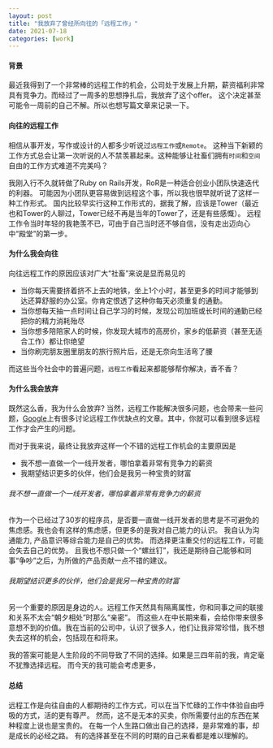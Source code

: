```yaml
---
layout: post
title: "我放弃了曾经所向往的「远程工作」"
date: 2021-07-18
categories: [work]
---
```


#### 背景

最近我得到了一个非常棒的远程工作的机会，公司处于发展上升期，薪资福利非常具有竞争力。而经过了一周多的思想挣扎后，我放弃了这个offer。
这个决定甚至可能令一周前的自己不解。所以也想写篇文章来记录一下。

#### 向往的远程工作

相信从事开发，写作或设计的人都多少听说过`远程工作`或`Remote`。
这种当下新颖的工作方式总会让第一次听说的人不禁羡慕起来。这种能够让社畜们拥有`时间`和`空间`自由的工作方式难道不完美吗？

我刚入行不久就转做了Ruby on Rails开发，RoR是一种适合创业小团队快速迭代的利器。
可能因为小团队更容易做到远程这个事，所以我也很早就听说了这样一种工作形式。
国内比较早实行这种工作形式的，据我了解，应该是Tower（最近也和Tower的人聊过，Tower已经不再是当年的Tower了，还是有些感慨）。
远程工作令当时年轻的我艳羡不已，可由于自己当时还不够自信，没有走出迈向心中“殿堂”的第一步。

#### 为什么我会向往

向往远程工作的原因应该对广大“社畜”来说是显而易见的

- 当你每天需要挤着挤不上去的地铁，坐上1个小时，甚至更多的时间才能够到达还算舒服的办公室。你肯定恨透了这种你每天必须重复的通勤。
- 当你想每天抽一点时间让自己学习的时候，发现公司加班或长时间的通勤已经把你的精力消耗殆尽
- 当你想多陪陪家人的时候，你发现大城市的高房价，家乡的低薪资（甚至无适合工作）都让你绝望
- 当你刷完朋友圈里朋友的旅行照片后，还是无奈向生活弯了腰

而这些当今社会中的普遍问题，`远程工作`看起来都能够帮你解决，香不香？

#### 为什么我会放弃

既然这么香，我为什么会放弃?
当然，远程工作能解决很多问题，也会带来一些问题，[Google](https://www.google.com/search?q=pros+and+cons+of+remote+working&rlz=1C5CHFA_enUS883US883&sxsrf=ALeKk00yNmnFA79dARmCT2sbZ81y-PMEIA%3A1627183625624&ei=Cdr8YPzSJdqgwAOS9br4DQ&oq=pros+and+cons+of+remote+working&gs_lcp=Cgdnd3Mtd2l6EAMyBAgjECcyAggAMgIIADICCAAyAggAOgcIABBHELADSgQIQRgAULgSWLgSYKgzaABwA3gAgAHeAogByASSAQUyLTEuMZgBAKABAaoBB2d3cy13aXrIAQjAAQE&sclient=gws-wiz&ved=0ahUKEwi8-_Svo_3xAhVaEHAKHZK6Dt8Q4dUDCA8&uact=5)上有很多讨论远程工作优缺点的文章。其中，你就可以看到很多远程工作才会产生的问题。

而对于我来说，最终让我放弃这样一个不错的远程工作机会的主要原因是
- 我不想一直做一个一线开发者，哪怕拿着非常有竞争力的薪资
- 我期望结识更多的伙伴，他们会是我另一种宝贵的财富

###### 我不想一直做一个一线开发者，哪怕拿着非常有竞争力的薪资

作为一个已经过了30岁的程序员，是否要一直做一线开发者的思考是不可避免的焦虑感。我也会有这样的焦虑感，但更多的是我对自己能力的认识。
我自认为沟通能力, 产品意识等综合能力是自己的优势。
而选择更注重交付的远程工作，可能会失去自己的优势。
且我也不想只做一个“螺丝钉”，我还是期待自己能够和同事“争吵”之后，为所做的产品贡献一点不错的建议。

###### 我期望结识更多的伙伴，他们会是我另一种宝贵的财富

另一个重要的原因是身边的`人`。远程工作天然具有隔离属性，你和同事之间的联接和关系不太会“朝夕相处”时那么“亲密”。
而这些`人`在中长期来看，会给你带来很多意想不到的价值。我在当前的公司中，认识了很多人，他们让我非常珍惜，我不想失去这样的机会，包括现在和将来。

我的答案可能是人生阶段的不同导致了不同的选择。如果是三四年前的我，肯定毫不犹豫选择远程。
而今天的我可能会考虑更多，

#### 总结

远程工作是向往自由的人都期待的工作方式，可以在当下忙碌的工作中体验自由呼吸的方式，活的更有尊严。
然而，这不是无本的买卖，你所需要付出的东西在某种程度上说也是宝贵的。
在每一个人生路口做出自己的选择，是非常难的事，却是成长的必经之路。
有的选择甚至在不同的时期的自己来看都是难以理解的。


